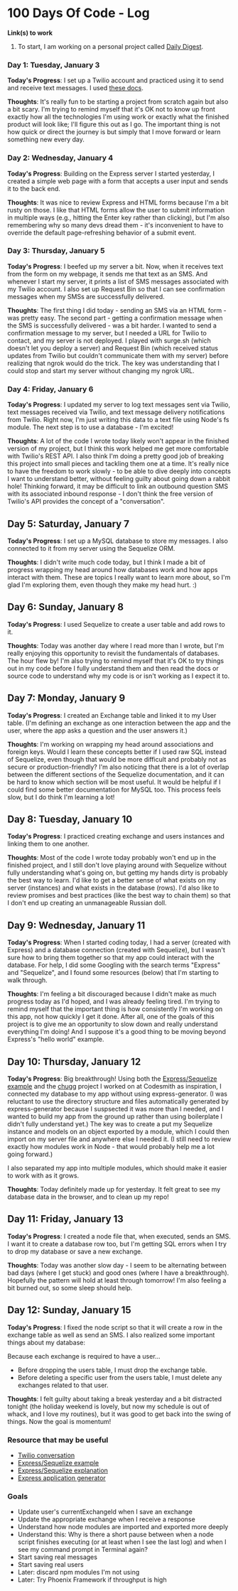 # 100 Days Of Code - Log

**Link(s) to work**
1. To start, I am working on a personal project called [Daily Digest](https://github.com/IsaacDurand/daily-digest).

### Day 1: Tuesday, January 3

**Today's Progress**: I set up a Twilio account and practiced using it to send and receive text messages. I used [these docs](https://www.twilio.com/docs/quickstart/node/programmable-sms
).

**Thoughts**: It's really fun to be starting a project from scratch again but also a bit scary. I'm trying to remind myself that it's OK not to know up front exactly how all the technologies I'm using work or exactly what the finished product will look like; I'll figure this out as I go. The important thing is not how quick or direct the journey is but simply that I move forward or learn something new every day.

### Day 2: Wednesday, January 4

**Today's Progress**: Building on the Express server I started yesterday, I created a simple web page with a form that accepts a user input and sends it to the back end.

**Thoughts**: It was nice to review Express and HTML forms because I'm a bit rusty on those. I like that HTML forms allow the user to submit information in multiple ways (e.g., hitting the Enter key rather than clicking), but I'm also remembering why so many devs dread them - it's inconvenient to have to override the default page-refreshing behavior of a submit event.

### Day 3: Thursday, January 5

**Today's Progress**: I beefed up my server a bit. Now, when it receives text from the form on my webpage, it sends me that text as an SMS. And whenever I start my server, it prints a list of SMS messages associated with my Twilio account. I also set up Request Bin so that I can see confirmation messages when my SMSs are successfully delivered.

**Thoughts**: The first thing I did today - sending an SMS via an HTML form - was pretty easy. The second part - getting a confirmation message when the SMS is successfully delivered - was a bit harder. I wanted to send a confirmation message to my server, but I needed a URL for Twilio to contact, and my server is not deployed. I played with surge.sh (which doesn't let you deploy a server) and Request Bin (which received status updates from Twilio but couldn't communicate them with my server) before realizing that ngrok would do the trick. The key was understanding that I could stop and start my server without changing my ngrok URL.

### Day 4: Friday, January 6

**Today's Progress**: I updated my server to log text messages sent via Twilio, text messages received via Twilio, and text message delivery notifications from Twilio. Right now, I'm just writing this data to a text file using Node's fs module. The next step is to use a database - I'm excited!

**Thoughts**: A lot of the code I wrote today likely won't appear in the finished version of my project, but I think this work helped me get more comfortable with Twilio's REST API. I also think I'm doing a pretty good job of breaking this project into small pieces and tackling them one at a time. It's really nice to have the freedom to work slowly - to be able to dive deeply into concepts I want to understand better, without feeling guilty about going down a rabbit hole! Thinking forward, it may be difficult to link an outbound question SMS with its associated inbound response - I don't think the free version of Twilio's API provides the concept of a "conversation".

## Day 5: Saturday, January 7

**Today's Progress**: I set up a MySQL database to store my messages. I also connected to it from my server using the Sequelize ORM.

**Thoughts**: I didn't write much code today, but I think I made a bit of progress wrapping my head around how databases work and how apps interact with them. These are topics I really want to learn more about, so I'm glad I'm exploring them, even though they make my head hurt. :)

## Day 6: Sunday, January 8

**Today's Progress**: I used Sequelize to create a user table and add rows to it.

**Thoughts**: Today was another day where I read more than I wrote, but I'm really enjoying this opportunity to revisit the fundamentals of databases. The hour flew by! I'm also trying to remind myself that it's OK to try things out in my code before I fully understand them and then read the docs or source code to understand why my code is or isn't working as I expect it to.

## Day 7: Monday, January 9

**Today's Progress**: I created an Exchange table and linked it to my User table. (I'm defining an exchange as one interaction between the app and the user, where the app asks a question and the user answers it.)

**Thoughts**: I'm working on wrapping my head around associations and foreign keys. Would I learn these concepts better if I used raw SQL instead of Sequelize, even though that would be more difficult and probably not as secure or production-friendly? I'm also noticing that there is a lot of overlap between the different sections of the Sequelize documentation, and it can be hard to know which section will be most useful. It would be helpful if I could find some better documentation for MySQL too. This process feels slow, but I do think I'm learning a lot!

## Day 8: Tuesday, January 10

**Today's Progress**: I practiced creating exchange and users instances and linking them to one another.

**Thoughts**: Most of the code I wrote today probably won't end up in the finished project, and I still don't love playing around with Sequelize without fully understanding what's going on, but getting my hands dirty is probably the best way to learn. I'd like to get a better sense of what exists on my server (instances) and what exists in the database (rows). I'd also like to review promises and best practices (like the best way to chain them) so that I don't end up creating an unmanageable Russian doll.

## Day 9: Wednesday, January 11

**Today's Progress**: When I started coding today, I had a server (created with Express) and a database connection (created with Sequelize), but I wasn't sure how to bring them together so that my app could interact with the database. For help, I did some Googling with the search terms "Express" and "Sequelize", and I found some resources (below) that I'm starting to walk through.

**Thoughts**: I'm feeling a bit discouraged because I didn't make as much progress today as I'd hoped, and I was already feeling tired. I'm trying to remind myself that the important thing is how consistently I'm working on this app, not how quickly I get it done. After all, one of the goals of this project is to give me an opportunity to slow down and really understand everything I'm doing! And I suppose it's a good thing to be moving beyond Express's "hello world" example.

## Day 10: Thursday, January 12

**Today's Progress**: Big breakthrough! Using both the [Express/Sequelize example](https://github.com/sequelize/express-example) and the [chugg](https://github.com/TeamSmores/chugg) project I worked on at Codesmith as inspiration, I connected my database to my app without using express-generator. (I was reluctant to use the directory structure and files automatically generated by express-generator because I suspsected it was more than I needed, and I wanted to build my app from the ground up rather than using boilerplate I didn't fully understand yet.) The key was to create a put my Sequelize instance and models on an object exported by a module, which I could then import on my server file and anywhere else I needed it. (I still need to review exactly how modules work in Node - that would probably help me a lot going forward.)

I also separated my app into multiple modules, which should make it easier to work with as it grows.

**Thoughts**: Today definitely made up for yesterday. It felt great to see my database data in the browser, and to clean up my repo!

## Day 11: Friday, January 13

**Today's Progress**: I created a node file that, when executed, sends an SMS. I want it to create a database row too, but I'm getting SQL errors when I try to drop my database or save a new exchange.

**Thoughts**: Today was another slow day - I seem to be alternating between bad days (where I get stuck) and good ones (where I have a breakthrough). Hopefully the pattern will hold at least through tomorrow! I'm also feeling a bit burned out, so some sleep should help.

## Day 12: Sunday, January 15

**Today's Progress**: I fixed the node script so that it will create a row in the exchange table as well as send an SMS. I also realized some important things about my database:

Because each exchange is required to have a user...
* Before dropping the users table, I must drop the exchange table.
* Before deleting a specific user from the users table, I must delete any exchanges related to that user.

**Thoughts**: I felt guilty about taking a break yesterday and a bit distracted tonight (the holiday weekend is lovely, but now my schedule is out of whack, and I love my routines), but it was good to get back into the swing of things. Now the goal is momentum!

### Resource that may be useful
* [Twilio conversation](https://www.twilio.com/docs/guides/sms/how-to-create-sms-conversations-in-node-js)
* [Express/Sequelize example](https://github.com/sequelize/express-example)
* [Express/Sequelize explanation](http://docs.sequelizejs.com/en/1.7.0/articles/express/#implementing-a-todo-app)
* [Express application generator](https://expressjs.com/en/starter/generator.html)

### Goals
* Update user's currentExchangeId when I save an exchange
* Update the appropriate exchange when I receive a response
* Understand how node modules are imported and exported more deeply
* Understand this: Why is there a short pause between when a node script finishes executing (or at least when I see the last log) and when I see my command prompt in Terminal again?
* Start saving real messages
* Start saving real users
* Later: discard npm modules I'm not using
* Later: Try Phoenix Framework if throughput is high
